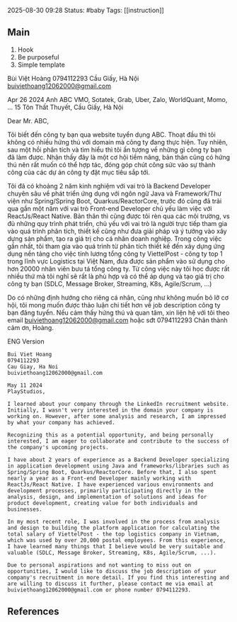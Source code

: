
2025-08-30 09:28
Status: #baby
Tags: [[instruction]]
## Main


1. Hook
2. Be purposeful
3. Simple template


Bùi Việt Hoàng
0794112293
Cầu Giấy, Hà Nội
buiviethoang12062000@gmail.com

Apr 26 2024
Anh ABC
VMO, Sotatek, Grab, Uber, Zalo, WorldQuant, Momo, ...
15 Tôn Thất Thuyết, Cầu Giấy, Hà Nội

Dear Mr. ABC,

Tôi biết đến công ty bạn qua website tuyển dụng ABC. Thoạt đầu thì tôi không có nhiều hứng thú với domain mà công ty đang thực hiện. Tuy nhiên, sau một hồi phân tích và tìm hiểu thì tôi ấn tượng về những gì công ty bạn đã làm được. 
Nhận thấy đây là một cơ hội tiềm năng, bản thân cũng có hứng thú nên rất muốn có thể hợp tác, đóng góp chút công sức vào sự thành công của các dự án công ty đặt mục tiêu sắp tới. 

Tôi đã có khoảng 2 năm kinh nghiệm với vai trò là Backend Developer chuyên sâu về phát triển ứng dụng với ngôn ngữ Java và Framework/Thư viện như Spring/Spring  Boot, Quarkus/ReactorCore, trước đó cũng đã trải qua gần một năm với vai trò Front-end Developer chủ yếu làm việc với ReactJs/React Native. Bản thân thì cũng được tôi rèn qua các môi trường, vs đủ những quy trình phát triển, chủ yếu với vai trò là người trực tiếp tham gia vào quá trình phân tích, thiết kế cũng như đưa giải pháp và ý tưởng vào xây dựng sản phẩm, tạo ra giá trị cho cá nhân doanh nghiệp. 
Trong công việc gần nhất, tôi tham gia vào quá trình từ phân tích thiết kế đến xây dựng ứng dụng nền tảng cho việc tính lương tổng công ty ViettelPost - công ty top 1 trong lĩnh vực Logistics tại Việt Nam, đưa được sản phẩm vào sử dụng cho hơn 20000 nhân viên bưu tá tổng công ty. Từ công việc này tôi học được rất nhiều thứ mà tôi nghĩ sẽ rất là phù hợp và có thể áp dụng và tạo giá trị cho công ty bạn (SDLC, Message Broker, Streaming, K8s, Agile/Scrum, ...)

Do có những định hướng cho riêng cá nhân, cũng như không muốn bỏ lỡ cơ hội, tôi mong muốn được thảo luận chi tiết hơn về job description công ty bạn đăng tuyển. 
Nếu cảm thấy hứng thú và quan tâm, xin liện hệ với tôi theo email buiviethoang12062000@gmail.com hoặc sđt 0794112293
Chân thành cảm ơn, 
Hoàng. 


ENG Version
```
Bui Viet Hoang
0794112293
Cau Giay, Ha Noi
buiviethoang12062000@gmail.com

May 11 2024
PlayStudios,

I learned about your company through the LinkedIn recruitment website. Initially, I wasn't very interested in the domain your company is working on. However, after some analysis and research, I am impressed by what your company has achieved.

Recognizing this as a potential opportunity, and being personally interested, I am eager to collaborate and contribute to the success of the company's upcoming projects.

I have about 2 years of experience as a Backend Developer specializing in application development using Java and frameworks/libraries such as Spring/Spring Boot, Quarkus/ReactorCore. Before that, I also spent nearly a year as a Front-end Developer mainly working with ReactJs/React Native. I have experienced various environments and development processes, primarily participating directly in the analysis, design, and implementation of solutions and ideas for product development, creating value for both individuals and businesses.

In my most recent role, I was involved in the process from analysis and design to building the platform application for calculating the total salary of ViettelPost - the top logistics company in Vietnam, which was used by over 20,000 postal employees. From this experience, I have learned many things that I believe would be very suitable and valuable (SDLC, Message Broker, Streaming, K8s, Agile/Scrum, ...).

Due to personal aspirations and not wanting to miss out on opportunities, I would like to discuss the job description of your company's recruitment in more detail. If you find this interesting and are willing to discuss it further, please contact me via email at buiviethoang12062000@gmail.com or phone number 0794112293.
```

## References
